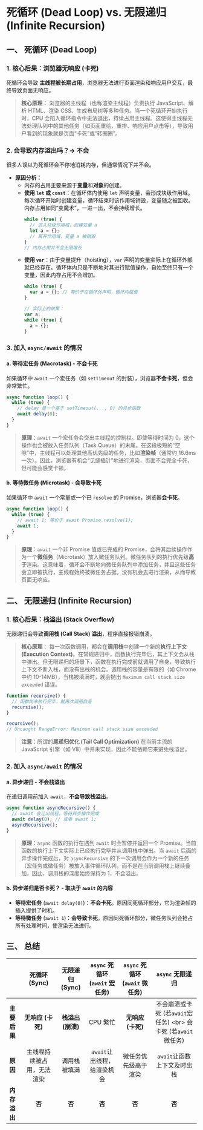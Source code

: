 # 死循环 (Dead Loop) vs. 无限递归 (Infinite Recursion)

## 一、 死循环 (Dead Loop)

### 1\. 核心后果：浏览器无响应 (卡死)

死循环会导致 **主线程被长期占用**，浏览器无法进行页面渲染和响应用户交互，最终导致页面无响应。

> **核心原理**：
> 浏览器的主线程（也称渲染主线程）负责执行 JavaScript、解析 HTML、渲染 CSS、生成布局树等多种任务。当一个死循环开始执行时，CPU 会陷入循环指令中无法退出，持续占用主线程。这使得主线程无法处理队列中的其他任务（如页面重绘、重排、响应用户点击等），导致用户看到的现象就是页面“卡死”或“转圈圈”。

### 2\. 会导致内存溢出吗？→ **不会**

很多人误以为死循环会不停地消耗内存，但通常情况下并不会。

  - **原因分析：**
      - 内存的占用主要来源于**变量**和**对象**的创建。
      - **使用 `let` 或 `const`**：在循环体内使用 `let` 声明变量，会形成块级作用域。每次循环开始时创建变量，循环结束时该作用域销毁，变量随之被回收。内存占用如同“变魔术”，一进一出，不会持续增长。
        ```javascript
        while (true) {
          // 进入块级作用域，创建变量 a
          let a = {}; 
          // 离开作用域，变量 a 被销毁
        }
        // 内存占用并不会无限增长
        ```
      - **使用 `var`**：由于变量提升（hoisting），`var` 声明的变量实际上在循环外部就已经存在。循环体内只是不断地对其进行赋值操作，自始至终只有一个变量，因此内存占用不会增加。
        ```javascript
        while (true) {
          var a = {}; // 等价于在循环外声明，循环内赋值
        }

        // 实际上的效果：
        var a;
        while (true) {
          a = {};
        }
        ```

### 3\. 加入 `async/await` 的情况

#### a. 等待宏任务 (Macrotask) - **不会卡死**

如果循环中 `await` 一个宏任务（如 `setTimeout` 的封装），浏览器**不会卡死**，但会非常繁忙。

```javascript
async function loop() {
  while (true) {
    // delay 是一个基于 setTimeout(..., 0) 的异步函数
    await delay(0); 
  }
}
```

> **原理**：`await` 一个宏任务会交出主线程的控制权。即使等待时间为 0，这个操作也会被放入任务队列（Task Queue）的末尾。在这段极短的“空隙”中，主线程可以处理其他高优先级的任务，比如**渲染帧**（通常约 16.6ms 一次）。因此，浏览器有机会“见缝插针”地进行渲染，页面不会完全卡死，但可能会感觉卡顿。

#### b. 等待微任务 (Microtask) - **会导致卡死**

如果循环中 `await` 一个常量或一个已 `resolve` 的 Promise，浏览器**会卡死**。

```javascript
async function loop() {
  while (true) {
    // await 1; 等价于 await Promise.resolve(1);
    await 1; 
  }
}
```

> **原理**：`await` 一个非 Promise 值或已完成的 Promise，会将其后续操作作为一个**微任务**（Microtask）放入微任务队列。微任务队列的执行优先级**高于**渲染。这意味着，循环会不断地向微任务队列中添加任务，并且这些任务会立即被执行，主线程始终被微任务占据，没有机会去进行渲染，从而导致页面无响应。

## 二、 无限递归 (Infinite Recursion)

### 1\. 核心后果：栈溢出 (Stack Overflow)

无限递归会导致**调用栈 (Call Stack) 溢出**，程序直接报错崩溃。

> **核心原理**：
> 每一次函数调用，都会在**调用栈**中创建一个新的**执行上下文 (Execution Context)**。在常规递归中，函数执行完毕后，其上下文会从栈中弹出。但无限递归的场景下，函数在执行完成前就调用了自身，导致执行上下文不断入栈，而没有出栈的机会。调用栈的容量是有限的（如 Chrome 中约 10-14MB），当栈被填满时，就会抛出 `Maximum call stack size exceeded` 错误。

```javascript
function recursive() {
  // 函数尚未执行完毕，就再次调用自身
  recursive(); 
}

recursive(); 
// Uncaught RangeError: Maximum call stack size exceeded
```

> **注意**：所谓的**尾递归优化 (Tail Call Optimization)** 在当前主流的 JavaScript 引擎（如 V8）中并未实现，因此不能依赖它来避免栈溢出。

### 2\. 加入 `async/await` 的情况

#### a. 异步递归 - **不会栈溢出**

在递归调用前加入 `await`，**不会导致栈溢出**。

```javascript
async function asyncRecursive() {
  // await 会让出线程，等待异步操作完成
  await delay(0); // 或者 await 1;
  asyncRecursive();
}
```

> **原理**：`async` 函数的执行在遇到 `await` 时会暂停并返回一个 Promise。当前函数的执行上下文实际上已经执行完毕并从调用栈中弹出。当 `await` 后面的异步操作完成后，对 `asyncRecursive` 的下一次调用会作为一个新的任务（宏任务或微任务）被放入事件循环队列，而不是在当前调用栈上继续叠加。因此，调用栈的深度始终保持为 1，不会溢出。

#### b. 异步递归是否卡死？ - **取决于 `await` 的内容**

  - **等待宏任务** (`await delay(0)`)：**不会卡死**。原因同死循环部分，它为渲染帧的插入提供了时机。
  - **等待微任务** (`await 1`)：**会导致卡死**。原因同死循环部分，微任务队列会抢占所有处理时间，使渲染无法进行。

## 三、 总结

| | 死循环 (Sync) | 无限递归 (Sync) | `async` 死循环 (`await` 宏任务) | `async` 死循环 (`await` 微任务) | `async` 无限递归 |
| :--- | :---: | :---: | :---: | :---: | :---: |
| **主要后果** | **无响应 (卡死)** | **栈溢出 (崩溃)** | CPU 繁忙 | **无响应 (卡死)** | 不会崩溃或卡死 (若`await`宏任务) \<br\> 会卡死 (若`await`微任务) |
| **原因** | 主线程持续被占用，无法渲染 | 调用栈被填满 | `await`让出线程，给渲染机会 | 微任务优先级高于渲染 | `await`让函数上下文及时出栈 |
| **内存溢出** | **否** | **否** | **否** | **否** | **否** |